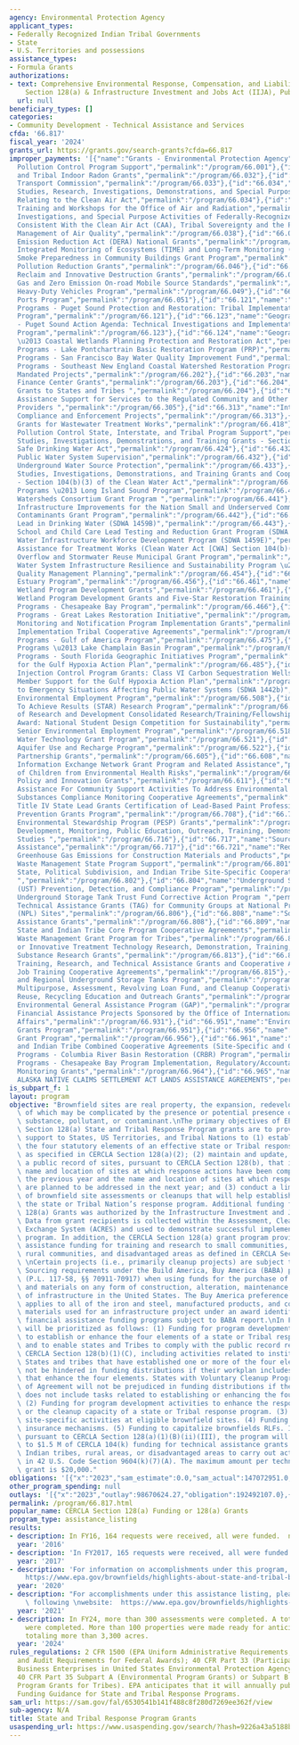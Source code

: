 ```yaml
---
agency: Environmental Protection Agency
applicant_types:
- Federally Recognized Indian Tribal Governments
- State
- U.S. Territories and possessions
assistance_types:
- Formula Grants
authorizations:
- text: Comprehensive Environmental Response, Compensation, and Liability Act (CERCLA),
    Section 128(a) & Infrastructure Investment and Jobs Act (IIJA), Public Law 117-58.
  url: null
beneficiary_types: []
categories:
- Community Development - Technical Assistance and Services
cfda: '66.817'
fiscal_year: '2024'
grants_url: https://grants.gov/search-grants?cfda=66.817
improper_payments: '[{"name":"Grants - Environmental Protection Agency","outlays":1720310000.0,"improper_payments":13190000.0,"insufficient_payment":0.0,"high_priority":false,"related_programs":[{"id":"66.001","name":"Air
  Pollution Control Program Support","permalink":"/program/66.001"},{"id":"66.032","name":"State
  and Tribal Indoor Radon Grants","permalink":"/program/66.032"},{"id":"66.033","name":"Ozone
  Transport Commission","permalink":"/program/66.033"},{"id":"66.034","name":"Surveys,
  Studies, Research, Investigations, Demonstrations, and Special Purpose Activities
  Relating to the Clean Air Act","permalink":"/program/66.034"},{"id":"66.037","name":"Internships,
  Training and Workshops for the Office of Air and Radiation","permalink":"/program/66.037"},{"id":"66.038","name":"Training,
  Investigations, and Special Purpose Activities of Federally-Recognized Indian Tribes
  Consistent With the Clean Air Act (CAA), Tribal Sovereignty and the Protection and
  Management of Air Quality","permalink":"/program/66.038"},{"id":"66.039","name":"Diesel
  Emission Reduction Act (DERA) National Grants","permalink":"/program/66.039"},{"id":"66.042","name":"Temporally
  Integrated Monitoring of Ecosystems (TIME) and Long-Term Monitoring (LTM) Program","permalink":"/program/66.042"},{"id":"66.044","name":"Wildfire
  Smoke Preparedness in Community Buildings Grant Program","permalink":"/program/66.044"},{"id":"66.046","name":"Climate
  Pollution Reduction Grants","permalink":"/program/66.046"},{"id":"66.047","name":"Hydrofluorocarbon
  Reclaim and Innovative Destruction Grants","permalink":"/program/66.047"},{"id":"66.048","name":"Greenhouse
  Gas and Zero Emission On-road Mobile Source Standards","permalink":"/program/66.048"},{"id":"66.049","name":"Clean
  Heavy-Duty Vehicles Program","permalink":"/program/66.049"},{"id":"66.051","name":"Clean
  Ports Program","permalink":"/program/66.051"},{"id":"66.121","name":"Geographic
  Programs - Puget Sound Protection and Restoration: Tribal Implementation Assistance
  Program","permalink":"/program/66.121"},{"id":"66.123","name":"Geographic Programs
  - Puget Sound Action Agenda: Technical Investigations and Implementation Assistance
  Program","permalink":"/program/66.123"},{"id":"66.124","name":"Geographic Programs
  \u2013 Coastal Wetlands Planning Protection and Restoration Act","permalink":"/program/66.124"},{"id":"66.125","name":"Geographic
  Programs - Lake Pontchartrain Basic Restoration Program (PRP)","permalink":"/program/66.125"},{"id":"66.126","name":"Geographic
  Programs - San Francisco Bay Water Quality Improvement Fund","permalink":"/program/66.126"},{"id":"66.129","name":"Geographic
  Programs - Southeast New England Coastal Watershed Restoration Program","permalink":"/program/66.129"},{"id":"66.202","name":"Congressionally
  Mandated Projects","permalink":"/program/66.202"},{"id":"66.203","name":"Environmental
  Finance Center Grants","permalink":"/program/66.203"},{"id":"66.204","name":"Multipurpose
  Grants to States and Tribes ","permalink":"/program/66.204"},{"id":"66.305","name":"Compliance
  Assistance Support for Services to the Regulated Community and Other Assistance
  Providers ","permalink":"/program/66.305"},{"id":"66.313","name":"International
  Compliance and Enforcement Projects","permalink":"/program/66.313"},{"id":"66.418","name":"Construction
  Grants for Wastewater Treatment Works","permalink":"/program/66.418"},{"id":"66.419","name":"Water
  Pollution Control State, Interstate, and Tribal Program Support","permalink":"/program/66.419"},{"id":"66.424","name":"Surveys,
  Studies, Investigations, Demonstrations, and Training Grants - Section 1442 of the
  Safe Drinking Water Act","permalink":"/program/66.424"},{"id":"66.432","name":"State
  Public Water System Supervision","permalink":"/program/66.432"},{"id":"66.433","name":"State
  Underground Water Source Protection","permalink":"/program/66.433"},{"id":"66.436","name":"Surveys,
  Studies, Investigations, Demonstrations, and Training Grants and Cooperative Agreements
  - Section 104(b)(3) of the Clean Water Act","permalink":"/program/66.436"},{"id":"66.437","name":"Geographic
  Programs \u2013 Long Island Sound Program","permalink":"/program/66.437"},{"id":"66.441","name":"Healthy
  Watersheds Consortium Grant Program ","permalink":"/program/66.441"},{"id":"66.442","name":"Water
  Infrastructure Improvements for the Nation Small and Underserved Communities Emerging
  Contaminants Grant Program","permalink":"/program/66.442"},{"id":"66.443","name":"Reducing
  Lead in Drinking Water (SDWA 1459B)","permalink":"/program/66.443"},{"id":"66.444","name":"Voluntary
  School and Child Care Lead Testing and Reduction Grant Program (SDWA 1464(d))","permalink":"/program/66.444"},{"id":"66.445","name":"Innovative
  Water Infrastructure Workforce Development Program (SDWA 1459E)","permalink":"/program/66.445"},{"id":"66.446","name":"Technical
  Assistance for Treatment Works (Clean Water Act [CWA] Section 104(b)(8))","permalink":"/program/66.446"},{"id":"66.447","name":"Sewer
  Overflow and Stormwater Reuse Municipal Grant Program","permalink":"/program/66.447"},{"id":"66.448","name":"Drinking
  Water System Infrastructure Resilience and Sustainability Program \u2013 SDWA 1459A(l)","permalink":"/program/66.448"},{"id":"66.454","name":"Water
  Quality Management Planning","permalink":"/program/66.454"},{"id":"66.456","name":"National
  Estuary Program","permalink":"/program/66.456"},{"id":"66.461","name":"Regional
  Wetland Program Development Grants","permalink":"/program/66.461"},{"id":"66.462","name":"National
  Wetland Program Development Grants and Five-Star Restoration Training Grant","permalink":"/program/66.462"},{"id":"66.466","name":"Geographic
  Programs - Chesapeake Bay Program","permalink":"/program/66.466"},{"id":"66.469","name":"Geographic
  Programs - Great Lakes Restoration Initiative","permalink":"/program/66.469"},{"id":"66.472","name":"Beach
  Monitoring and Notification Program Implementation Grants","permalink":"/program/66.472"},{"id":"66.473","name":"Direct
  Implementation Tribal Cooperative Agreements","permalink":"/program/66.473"},{"id":"66.475","name":"Geographic
  Programs - Gulf of America Program","permalink":"/program/66.475"},{"id":"66.481","name":"Geographic
  Programs \u2013 Lake Champlain Basin Program","permalink":"/program/66.481"},{"id":"66.484","name":"Geographic
  Programs - South Florida Geographic Initiatives Program","permalink":"/program/66.484"},{"id":"66.485","name":"Support
  for the Gulf Hypoxia Action Plan","permalink":"/program/66.485"},{"id":"66.486","name":"Underground
  Injection Control Program Grants: Class VI Carbon Sequestration Wells","permalink":"/program/66.486"},{"id":"66.487","name":"Non-State
  Member Support for the Gulf Hypoxia Action Plan","permalink":"/program/66.487"},{"id":"66.489","name":"Response
  to Emergency Situations Affecting Public Water Systems (SDWA 1442b)","permalink":"/program/66.489"},{"id":"66.508","name":"Senior
  Environmental Employment Program","permalink":"/program/66.508"},{"id":"66.509","name":"Science
  To Achieve Results (STAR) Research Program","permalink":"/program/66.509"},{"id":"66.511","name":"Office
  of Research and Development Consolidated Research/Training/Fellowships","permalink":"/program/66.511"},{"id":"66.516","name":"P3
  Award: National Student Design Competition for Sustainability","permalink":"/program/66.516"},{"id":"66.518","name":"State
  Senior Environmental Employment Program","permalink":"/program/66.518"},{"id":"66.521","name":"Innovative
  Water Technology Grant Program","permalink":"/program/66.521"},{"id":"66.522","name":"Enhanced
  Aquifer Use and Recharge Program","permalink":"/program/66.522"},{"id":"66.605","name":"Performance
  Partnership Grants","permalink":"/program/66.605"},{"id":"66.608","name":"Environmental
  Information Exchange Network Grant Program and Related Assistance","permalink":"/program/66.608"},{"id":"66.609","name":"Protection
  of Children from Environmental Health Risks","permalink":"/program/66.609"},{"id":"66.611","name":"Environmental
  Policy and Innovation Grants","permalink":"/program/66.611"},{"id":"66.614","name":"Financial
  Assistance For Community Support Activities To Address Environmental Justice Issues","permalink":"/program/66.614"},{"id":"66.701","name":"Toxic
  Substances Compliance Monitoring Cooperative Agreements","permalink":"/program/66.701"},{"id":"66.707","name":"TSCA
  Title IV State Lead Grants Certification of Lead-Based Paint Professionals","permalink":"/program/66.707"},{"id":"66.708","name":"Pollution
  Prevention Grants Program","permalink":"/program/66.708"},{"id":"66.714","name":"Pesticide
  Environmental Stewardship Program (PESP) Grants","permalink":"/program/66.714"},{"id":"66.716","name":"Research,
  Development, Monitoring, Public Education, Outreach, Training, Demonstrations, and
  Studies ","permalink":"/program/66.716"},{"id":"66.717","name":"Source Reduction
  Assistance","permalink":"/program/66.717"},{"id":"66.721","name":"Reducing Embodied
  Greenhouse Gas Emissions for Construction Materials and Products","permalink":"/program/66.721"},{"id":"66.801","name":"Hazardous
  Waste Management State Program Support","permalink":"/program/66.801"},{"id":"66.802","name":"Superfund
  State, Political Subdivision, and Indian Tribe Site-Specific Cooperative Agreements
  ","permalink":"/program/66.802"},{"id":"66.804","name":"Underground Storage Tank
  (UST) Prevention, Detection, and Compliance Program","permalink":"/program/66.804"},{"id":"66.805","name":"Leaking
  Underground Storage Tank Trust Fund Corrective Action Program ","permalink":"/program/66.805"},{"id":"66.806","name":"Superfund
  Technical Assistance Grants (TAG) for Community Groups at National Priority List
  (NPL) Sites","permalink":"/program/66.806"},{"id":"66.808","name":"Solid Waste Management
  Assistance Grants","permalink":"/program/66.808"},{"id":"66.809","name":"Superfund
  State and Indian Tribe Core Program Cooperative Agreements","permalink":"/program/66.809"},{"id":"66.812","name":"Hazardous
  Waste Management Grant Program for Tribes","permalink":"/program/66.812"},{"id":"66.813","name":"Alternative
  or Innovative Treatment Technology Research, Demonstration, Training, and Hazardous
  Substance Research Grants","permalink":"/program/66.813"},{"id":"66.814","name":"Brownfields
  Training, Research, and Technical Assistance Grants and Cooperative Agreements ","permalink":"/program/66.814"},{"id":"66.815","name":"Brownfields
  Job Training Cooperative Agreements","permalink":"/program/66.815"},{"id":"66.816","name":"Headquarters
  and Regional Underground Storage Tanks Program","permalink":"/program/66.816"},{"id":"66.818","name":"Brownfields
  Multipurpose, Assessment, Revolving Loan Fund, and Cleanup Cooperative Agreements","permalink":"/program/66.818"},{"id":"66.921","name":"Reduce,
  Reuse, Recycling Education and Outreach Grants","permalink":"/program/66.921"},{"id":"66.926","name":"Indian
  Environmental General Assistance Program (GAP)","permalink":"/program/66.926"},{"id":"66.931","name":"International
  Financial Assistance Projects Sponsored by the Office of International and Tribal
  Affairs","permalink":"/program/66.931"},{"id":"66.951","name":"Environmental Education
  Grants Program","permalink":"/program/66.951"},{"id":"66.956","name":"Targeted Airshed
  Grant Program","permalink":"/program/66.956"},{"id":"66.961","name":"Superfund State
  and Indian Tribe Combined Cooperative Agreements (Site-Specific and Core)","permalink":"/program/66.961"},{"id":"66.962","name":"Geographic
  Programs - Columbia River Basin Restoration (CRBR) Program","permalink":"/program/66.962"},{"id":"66.964","name":"Geographic
  Programs - Chesapeake Bay Program Implementation, Regulatory/Accountability and
  Monitoring Grants","permalink":"/program/66.964"},{"id":"66.965","name":"CONTAMINATED
  ALASKA NATIVE CLAIMS SETTLEMENT ACT LANDS ASSISTANCE AGREEMENTS","permalink":"/program/66.965"}]}]'
is_subpart_f: 1
layout: program
objective: "Brownfield sites are real property, the expansion, redevelopment, or reuse\
  \ of which may be complicated by the presence or potential presence of a hazardous\
  \ substance, pollutant, or contaminant.\nThe primary objectives of EPA's CERCLA\
  \ Section 128(a) State and Tribal Response Program grants are to provide financial\
  \ support to States, US Territories, and Tribal Nations to (1) establish or enhance\
  \ the four statutory elements of an effective state or Tribal response program,\
  \ as specified in CERCLA Section 128(a)(2); (2) maintain and update, at least annually,\
  \ a public record of sites, pursuant to CERCLA Section 128(b), that includes the\
  \ name and location of sites at which response actions have been completed during\
  \ the previous year and the name and location of sites at which response actions\
  \ are planned to be addressed in the next year; and (3) conduct a limited number\
  \ of brownfield site assessments or cleanups that will help establish or enhance\
  \ the state or Tribal Nation’s response program. Additional funding for the CERCLA\
  \ 128(a) Grants was authorized by the Infrastructure Investment and Jobs Act (IIJA).\
  \ Data from grant recipients is collected within the Assessment, Cleanup and Redevelopment\
  \ Exchange System (ACRES) and used to demonstrate successful implementation of the\
  \ program. In addition, the CERCLA Section 128(a) grant program provides technical\
  \ assistance funding for training and research to small communities, Indian tribes,\
  \ rural communities, and disadvantaged areas as defined in CERCLA Section 128(a)(1)(B)(III)(iv).\
  \ \nCertain projects (i.e., primarily cleanup projects) are subject to the Buy America\
  \ Sourcing requirements under the Build America, Buy America (BABA) provisions IIJA\
  \ (P.L. 117-58, §§ 70911-70917) when using funds for the purchase of goods, products,\
  \ and materials on any form of construction, alteration, maintenance, or repair\
  \ of infrastructure in the United States. The Buy America preference requirement\
  \ applies to all of the iron and steel, manufactured products, and construction\
  \ materials used for an infrastructure project under an award identified in EPA’s\
  \ financial assistance funding programs subject to BABA report.\nIn FY 2025, funding\
  \ will be prioritized as follows: (1) Funding for program development activities\
  \ to establish or enhance the four elements of a state or Tribal response program\
  \ and to enable states and Tribes to comply with the public record requirement in\
  \ CERCLA Section 128(b)(1)(C), including activities related to institutional controls.\
  \ States and tribes that have established one or more of the four elements will\
  \ not be hindered in funding distributions if their workplan includes activities\
  \ that enhance the four elements. States with Voluntary Cleanup Program Memorandum\
  \ of Agreement will not be prejudiced in funding distributions if their workplan\
  \ does not include tasks related to establishing or enhancing the four elements.\
  \ (2) Funding for program development activities to enhance the response program\
  \ or the cleanup capacity of a state or Tribal response program. (3) Funding for\
  \ site-specific activities at eligible brownfield sites. (4) Funding for environmental\
  \ insurance mechanisms. (5) Funding to capitalize brownfields RLFs. In addition,\
  \ pursuant to CERCLA Section 128(a)(1)(B)(ii)(III), the program will allocate up\
  \ to $1.5 M of CERCLA 104(k) funding for technical assistance grants to small communities,\
  \ Indian tribes, rural areas, or disadvantaged areas to carry out activities described\
  \ in 42 U.S. Code Section 9604(k)(7)(A). The maximum amount per technical assistance\
  \ grant is $20,000."
obligations: '[{"x":"2023","sam_estimate":0.0,"sam_actual":147072951.0,"usa_spending_actual":147072951.0},{"x":"2024","sam_estimate":0.0,"sam_actual":88614205.0,"usa_spending_actual":88614205.0},{"x":"2025","sam_estimate":0.0,"sam_actual":111854000.0,"usa_spending_actual":10933077.0}]'
other_program_spending: null
outlays: '[{"x":"2023","outlay":98670624.27,"obligation":192492107.0},{"x":"2024","outlay":7088053.51,"obligation":24897490.0},{"x":"2025","outlay":1047645.26,"obligation":3646323.0}]'
permalink: /program/66.817.html
popular_name: CERCLA Section 128(a) Funding or 128(a) Grants
program_type: assistance_listing
results:
- description: In FY16, 164 requests were received, all were funded.  na
  year: '2016'
- description: 'In FY2017, 165 requests were received, all were funded. '
  year: '2017'
- description: 'For information on accomplishments under this program, please visit:
    https://www.epa.gov/brownfields/highlights-about-state-and-tribal-brownfields-response-programs.'
  year: '2020'
- description: "For accomplishments under this assistance listing, please visit the\
    \ following \nwebsite:  https://www.epa.gov/brownfields/highlights-about-state-and-tribal-brownfields-response-programs."
  year: '2021'
- description: In FY24, more than 300 assessments were completed. A total of 47 cleanups
    were completed. More than 100 properties were made ready for anticipated use,
    totaling more than 3,300 acres.
  year: '2024'
rules_regulations: 2 CFR 1500 (EPA Uniform Administrative Requirements, Cost Principles,
  and Audit Requirements for Federal Awards); 40 CFR Part 33 (Participation by Disadvantaged
  Business Enterprises in United States Environmental Protection Agency Programs);
  40 CFR Part 35 Subpart A (Environmental Program Grants) or Subpart B (Environmental
  Program Grants for Tribes). EPA anticipates that it will annually publish national
  Funding Guidance for State and Tribal Response Programs.
sam_url: https://sam.gov/fal/6530541b141f488c8f280d7269ee362f/view
sub-agency: N/A
title: State and Tribal Response Program Grants
usaspending_url: https://www.usaspending.gov/search/?hash=9226a43a5188b6f33aae190db88a8a6b
---
```

